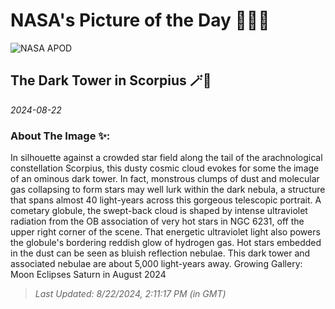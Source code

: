 
# NASA's Picture of the Day 🧑‍🚀💫

  ![NASA APOD](https://apod.nasa.gov/apod/image/2408/DarkTowerCDK700-Selby.jpg)
  
  ## The Dark Tower in Scorpius 🪄🌌
  
  _2024-08-22_
  
  ### About The Image ✨: 
  
  In silhouette against a crowded star field along the tail of the arachnological constellation Scorpius, this dusty cosmic cloud evokes for some the image of an ominous dark tower. In fact, monstrous clumps of dust and molecular gas collapsing to form stars may well lurk within the dark nebula, a structure that spans almost 40 light-years across this gorgeous telescopic portrait. A cometary globule, the swept-back cloud is shaped by intense ultraviolet radiation from the OB association of very hot stars in NGC 6231, off the upper right corner of the scene. That energetic ultraviolet light also powers the globule's bordering reddish glow of hydrogen gas. Hot stars embedded in the dust can be seen as bluish reflection nebulae. This dark tower and associated nebulae are about 5,000 light-years away.   Growing Gallery: Moon Eclipses Saturn in August 2024
  
  
  
  > _Last Updated: 8/22/2024, 2:11:17 PM (in GMT)_
  
